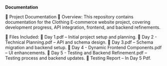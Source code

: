 **Documentation**

📄 Project Documentation
📌 Overview:
This repository contains documentation for the Clothing E-commerce website project, covering development progress, API integration, frontend, and backend refinements.

📂 Files Included:
📄 Day 1.pdf – Initial project setup and planning.
📄 Day 2 - Technical Planning.pdf – API and schema design.
📄 Day 3.pdf – Schema migration and backend setup.
📄 Day 4 - Dynamic Frontend Components.pdf – UI enhancements.
📄 Day 5 - Testing and Backend Refinement.pdf – Testing process and backend updates.
📄 Testing Report – In Day 5 Pdf.
